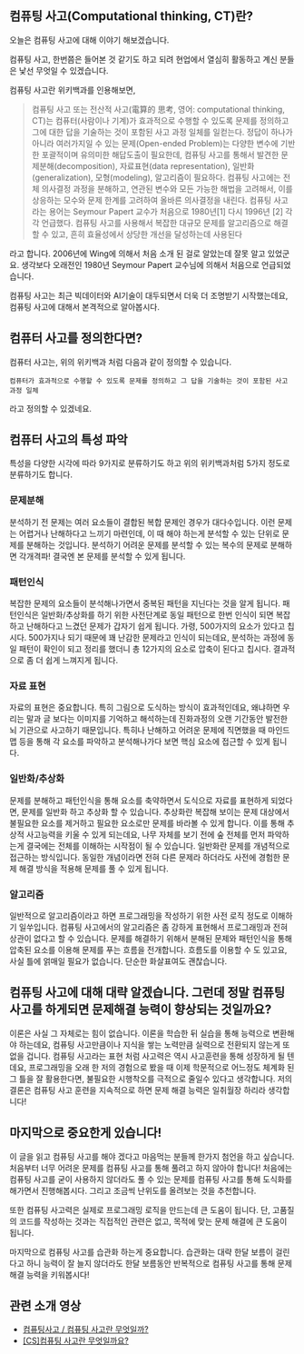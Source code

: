 ## 컴퓨팅 사고(Computational thinking, CT)란?

오늘은 컴퓨팅 사고에 대해 이야기 해보겠습니다.

컴퓨팅 사고, 한번쯤은 들어본 것 같기도 하고 되려 현업에서 열심히 활동하고 계신 분들은 낯선 무엇일 수 있겠습니다.

컴퓨팅 사고란 위키백과를 인용해보면,

> 컴퓨팅 사고 또는 전산적 사고(電算的 思考, 영어: computational thinking, CT)는 컴퓨터(사람이나 기계)가 효과적으로 수행할 수 있도록 문제를 정의하고 그에 대한 답을 기술하는 것이 포함된 사고 과정 일체를 일컫는다. 정답이 하나가 아니라 여러가지일 수 있는 문제(Open-ended Problem)는 다양한 변수에 기반한 포괄적이며 유의미한 해답도출이 필요한데, 컴퓨팅 사고를 통해서 발견한 문제분해(decomposition), 자료표현(data representation), 일반화(generalization), 모형(modeling), 알고리즘이 필요하다. 컴퓨팅 사고에는 전체 의사결정 과정을 분해하고, 연관된 변수와 모든 가능한 해법을 고려해서, 이를 상응하는 모수와 문제 한계를 고려하여 올바른 의사결정을 내린다. 컴퓨팅 사고라는 용어는 Seymour Papert 교수가 처음으로 1980년[1] 다시 1996년 [2] 각각 언급했다. 컴퓨팅 사고를 사용해서 복잡한 대규모 문제를 알고리즘으로 해결할 수 있고, 흔히 효율성에서 상당한 개선을 달성하는데 사용된다

라고 합니다.  2006년에 Wing에 의해서 처음 소개 된 걸로 알았는데 잘못 알고 있었군요. 생각보다 오래전인 1980년 Seymour Papert 교수님에 의해서 처음으로 언급되었습니다.

컴퓨팅 사고는 최근 빅데이터와 AI기술이 대두되면서 더욱 더 조명받기 시작했는데요, 컴퓨팅 사고에 대해서 본격적으로 알아봅시다.

## 컴퓨터 사고를 정의한다면?
컴퓨터 사고는, 위의 위키백과 처럼 다음과 같이 정의할 수 있습니다.

`컴퓨터가 효과적으로 수행할 수 있도록 문제를 정의하고 그 답을 기술하는 것이 포함된 사고 과정 일체`

라고 정의할 수 있겠네요.

## 컴퓨터 사고의 특성 파악

특성을 다양한 시각에 따라 9가지로 분류하기도 하고 위의 위키백과처럼 5가지 정도로 분류하기도 합니다.

### 문제분해
분석하기 전 문제는 여러 요소들이 결합된 복합 문제인 경우가 대다수입니다. 이런 문제는 어렵거나 난해하다고 느끼기 마련인데, 이 때 해야 하는게 분석할 수 있는 단위로 문제를 분해하는 것입니다. 분석하기 어려운 문제를 분석할 수 있는 복수의 문제로 분해하면 각개격파! 결국엔 본 문제를 분석할 수 있게 됩니다.

### 패턴인식
복잡한 문제의 요소들이 분석해나가면서 중복된 패턴을 지닌다는 것을 알게 됩니다. 패턴인식은 일반화/추상화를 하기 위한 사전단계로 동일 패턴으로 한번 인식이 되면 복잡하고 난해하다고 느겼던 문제가 갑자기 쉽게 됩니다. 가령, 500가지의 요소가 있다고 칩시다. 500가지나 되기 때문에 꽤 난감한 문제라고 인식이 되는데요, 분석하는 과정에 동일 패턴이 확인이 되고 정리를 했더니 총 12가지의 요소로 압축이 된다고 칩시다. 결과적으로 좀 더 쉽게 느껴지게 됩니다.

### 자료 표현
자료의 표현은 중요합니다. 특히 그림으로 도식하는 방식이 효과적인데요, 왜냐하면 우리는 말과 글 보다는 이미지를 기억하고 해석하는데 진화과정의 오랜 기간동안 발전한 뇌 기관으로 사고하기 때문입니다. 특히나 난해하고 어려운 문제에 직면했을 때 마인드맵 등을 통해 각 요소를 파악하고 분석해나가다 보면 핵심 요소에 접근할 수 있게 됩니다.

### 일반화/추상화
문제를 분해하고 패턴인식을 통해 요소를 축약하면서 도식으로 자료를 표현하게 되었다면, 문제를 일반화 하고 추상화 할 수 있습니다. 추상화란 복잡해 보이는 문제 대상에서 불필요한 요소를 제거하고 필요한 요소로만 문제를 바라볼 수 있게 합니다. 이를 통해 추상적 사고능력을 키울 수 있게 되는데요, 나무 자체를 보기 전에 숲 전체를 먼저 파악하는게 결국에는 전체를 이해하는 시작점이 될 수 있습니다. 일반화란 문제를 개념적으로 접근하는 방식입니다. 동일한 개념이라면 전혀 다른 문제라 하더라도 사전에 경험한 문제 해결 방식을 적용해 문제를 풀 수 있게 됩니다.

### 알고리즘
일반적으로 알고리즘이라고 하면 프로그래밍을 작성하기 위한 사전 로직 정도로 이해하기 일쑤입니다. 컴퓨팅 사고에서의 알고리즘은 좀 강하게 표현해서 프로그래밍과 전혀 상관이 없다고 할 수 있습니다. 문제를 해결하기 위해서 분해된 문제와 패턴인식을 통해 압축된 요소를 이용해 문제를 푸는 흐름을 전개합니다. 흐름도를 이용할 수 도 있고요, 사실 틀에 얽매일 필요가 없습니다. 단순한 화살표여도 괜찮습니다.

## 컴퓨팅 사고에 대해 대략 알겠습니다. 그런데 정말 컴퓨팅 사고를 하게되면 문제해결 능력이 향상되는 것일까요?
이론은 사실 그 자체로는 힘이 없습니다. 이론을 학습한 뒤 실습을 통해 능력으로 변환해야 하는데요, 컴퓨팅 사고만큼이나 지식을 쌓는 노력만큼 실력으로 전환되지 않는게 또 없을 겁니다. 컴퓨팅 사고라는 표현 처럼 사고력은 역시 사고훈련을 통해 성장하게 될 텐데요, 프로그래밍을 오래 한 저의 경험으로 봤을 때 이제 학문적으로 어느정도 체계화 된 그 틀을 잘 활용한다면, 불필요한 시행착오를 극적으로 줄일수 있다고 생각합니다. 저의 결론은 컴퓨팅 사고 훈련을 지속적으로 하면 문제 해결 능력은 일취월장 하리라 생각합니다!

## 마지막으로 중요한게 있습니다!
이 글을 읽고 컴퓨팅 사고를 해야 겠다고 마음먹는 분들께 한가지 첨언을 하고 싶습니다. 처음부터 너무 어려운 문제를 컴퓨팅 사고를 통해 풀려고 하지 않아야 합니다! 처음에는 컴퓨팅 사고를 굳이 사용하지 않더라도 풀 수 있는 문제를 컴퓨팅 사고를 통해 도식화를 해가면서 진행해봅시다. 그리고 조금씩 난위도를 올려보는 것을 추천합니다.

또한 컴퓨팅 사고력은 실제로 프로그래밍 로직을 만드는데 큰 도움이 됩니다. 단, 고품질의 코드를 작성하는 것과는 직접적인 관련은 없고, 목적에 맞는 문제 해결에 큰 도움이 됩니다.

마지막으로 컴퓨팅 사고를 습관화 하는게 중요합니다. 습관화는 대략 한달 보름이 걸린다고 하니 능력이 잘 늘지 않더라도 한달 보름동안 반복적으로 컴퓨팅 사고를 통해 문제 해결 능력을 키워봅시다!

##  관련 소개 영상
- [컴퓨팅사고 / 컴퓨팅 사고란 무엇일까?](https://www.youtube.com/watch?v=LFTVHBn_gjs)
- [[CS]컴퓨팅 사고란 무엇일까요?](https://www.youtube.com/watch?v=OoRrKmmlEeY)